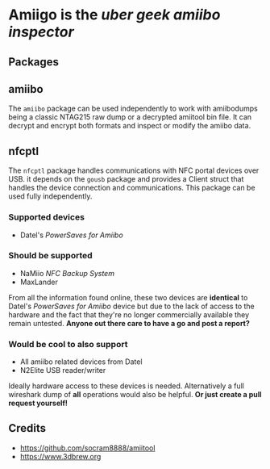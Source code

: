 # Amiigo is the _uber geek amiibo inspector_

## Packages

## amiibo
The `amiibo` package can be used independently to work with amiibodumps being a
classic NTAG215 raw dump or a decrypted amiitool bin file.
It can decrypt and encrypt both formats and inspect or modify the amiibo data.

## nfcptl
The `nfcptl` package handles communications with NFC portal devices over USB. it
depends on the `gousb` package and provides a Client struct that handles the
device connection and communications.
This package can be used fully independently.

### Supported devices
- Datel's *PowerSaves for Amiibo*

### Should be supported
- NaMiio *NFC Backup System*
- MaxLander

From all the information found online, these two devices are **identical** to
Datel's *PowerSaves for Amiibo* device but due to the lack of access to the
hardware and the fact that they're no longer commercially available they remain
untested.
**Anyone out there care to have a go and post a report?**

### Would be cool to also support
- All amiibo related devices from Datel
- N2Elite USB reader/writer

Ideally hardware access to these devices is needed. Alternatively a full
wireshark dump of **all** operations would also be helpful.
**Or just create a pull request yourself!**

## Credits
- https://github.com/socram8888/amiitool
- https://www.3dbrew.org